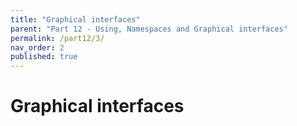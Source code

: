```yaml
---
title: "Graphical interfaces"
parent: "Part 12 - Using, Namespaces and Graphical interfaces"
permalink: /part12/3/
nav_order: 2
published: true
---
```


# Graphical interfaces